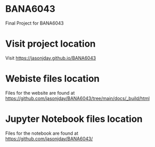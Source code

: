 # BANA6043
Final Project for BANA6043

# Visit project location
Visit https://jasonjday.github.io/BANA6043

# Webiste files location
Files for the website are found at https://github.com/jasonjday/BANA6043/tree/main/docs/_build/html

# Jupyter Notebook files location
Files for the notebook are found at https://github.com/jasonjday/BANA6043/

